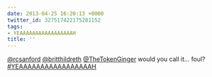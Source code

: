 ```yaml
---
date: 2013-04-25 16:20:13 +0000
twitter_id: 327517422175281152
tags:
- YEAAAAAAAAAAAAAAAAAH
title: ''
---
```




[@rcsanford](https://twitter.com/rcsanford) [@britthildreth](https://twitter.com/britthildreth) [@TheTokenGinger](https://twitter.com/TheTokenGinger) would you call it… foul? [#YEAAAAAAAAAAAAAAAAAH](https://twitter.com/hashtag/YEAAAAAAAAAAAAAAAAAH)
